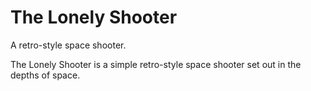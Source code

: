 # The Lonely Shooter
A retro-style space shooter.

The Lonely Shooter is a simple retro-style space shooter set out in the depths of space.
